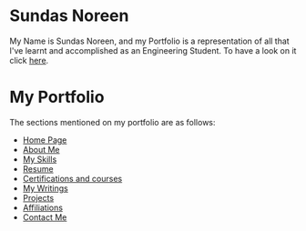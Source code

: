 # Sundas Noreen
My Name is Sundas Noreen, and my Portfolio is a representation of all that I've learnt and accomplished as an Engineering Student.
To have a look on it click <a href="https://SundasNoreen.github.io/sundas">here</a>.

# My Portfolio
The sections mentioned on my portfolio are as follows:
<ul><li><a href="https://SundasNoreen.github.io/sundas">Home Page</a></li>
 <li><a href="https://SundasNoreen.github.io/sundas/#about">About Me</a></li>
 <li><a href="https://SundasNoreen.github.io/sundas/#skills">My Skills</a></li>
 <li><a href="https://SundasNoreen.github.io/sundas/#resume">Resume</a></li>
 <li><a href="https://SundasNoreen.github.io/sundas/#courses">Certifications and courses</a></li>
 <li><a href="https://SundasNoreen.github.io/sundas/#blog">My Writings</a></li>
 <li><a href="https://SundasNoreen.github.io/sundas/#projects">Projects</a></li>
 <li><a href="https://SundasNoreen.github.io/sundas/#affiliations">Affiliations</a></li>
 <li><a href="https://SundasNoreen.github.io/sundas/#contact">Contact Me</a></li></ul>
 

